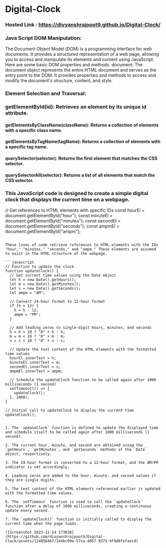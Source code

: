 # Digital-Clock
### Hosted Link : https://divyanshrajpoot9.github.io/Digital-Clock/
### Java Script DOM Manipulation:
The Document Object Model (DOM) is a programming interface for web documents. It provides a structured representation of a web page, allowing you to access and manipulate its elements and content using JavaScript. Here are some basic DOM properties and methods.
document: The document object represents the entire HTML document and serves as the entry point to the DOM. It provides properties and methods to access and modify the document's structure, content, and style.

### Element Selection and Traversal:

  ### getElementById(id): Retrieves an element by its unique id attribute.
  #### getElementsByClassName(className): Returns a collection of elements with a specific class name.
  ####  getElementsByTagName(tagName): Returns a collection of elements with a specific tag name.
  ####  querySelector(selector): Returns the first element that matches the CSS selector.
  ####  querySelectorAll(selector): Returns a list of all elements that match the CSS selector.
  
### This JavaScript code is designed to create a simple digital clock that displays the current time on a webpage.
// Get references to HTML elements with specific IDs
const hourEl = document.getElementById("hour");
const minuteEl = document.getElementById("minutes");
const secondEl = document.getElementById("seconds");
const ampmEl = document.getElementById("ampm");
```

These lines of code retrieve references to HTML elements with the IDs "hour," "minutes," "seconds," and "ampm." These elements are assumed to exist in the HTML structure of the webpage.

```javascript
// Function to update the clock
function updateClock() {
  // Get current time values using the Date object
  let h = new Date().getHours();
  let m = new Date().getMinutes();
  let s = new Date().getSeconds();
  let ampm = "AM";

  // Convert 24-hour format to 12-hour format
  if (h > 12) {
    h = h - 12;
    ampm = "PM";
  }

  // Add leading zeros to single-digit hours, minutes, and seconds
  h = h < 10 ? "0" + h : h;
  m = m < 10 ? "0" + m : m;
  s = s < 10 ? "0" + s : s;

  // Update the text content of the HTML elements with the formatted time values
  hourEl.innerText = h;
  minuteEl.innerText = m;
  secondEl.innerText = s;
  ampmEl.innerText = ampm;

  // Schedule the updateClock function to be called again after 1000 milliseconds (1 second)
  setTimeout(() => {
    updateClock();
  }, 1000);
}

// Initial call to updateClock to display the current time
updateClock();


1. The `updateClock` function is defined to update the displayed time and schedule itself to be called again after 1000 milliseconds (1 second).

2. The current hour, minute, and second are obtained using the `getHours`, `getMinutes`, and `getSeconds` methods of the `Date` object, respectively.

3. The 24-hour format is converted to a 12-hour format, and the AM/PM indicator is set accordingly.

4. Leading zeros are added to the hour, minute, and second values if they are single digits.

5. The text content of the HTML elements referenced earlier is updated with the formatted time values.

6. The `setTimeout` function is used to call the `updateClock` function after a delay of 1000 milliseconds, creating a continuous update every second.

7. The `updateClock()` function is initially called to display the current time when the page loads.

![Screenshot 2023-11-14 173838](https://github.com/divyanshrajpoot9/Digital-Clock/assets/114856467/144bc09e-57ca-4057-9375-9f9d8fefaecd)


